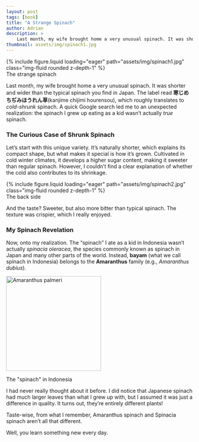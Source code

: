 ```yaml
---
layout: post
tags: [book]
title: "A Strange Spinach"
author: Adrian
description: >
    Last month, my wife brought home a very unusual spinach. It was shorter and wider than the typical spinach you find in Japan. A quick Google search led me to an unexpected realization of my childhood.
thumbnail: assets/img/spinach1.jpg
---
```


<div class="row mt-3">
    <div class="col-sm mt-3 mt-md-0">
        {% include figure.liquid loading="eager" path="assets/img/spinach1.jpg" class="img-fluid rounded z-depth-1" %}
    </div>
</div>
<div class="caption">
    The strange spinach
</div>

Last month, my wife brought home a very unusual spinach. It was shorter and wider than the typical spinach you find in Japan. The label read **寒じめちぢみほうれん草**(kanjime chijimi hourensou), which roughly translates to *cold-shrunk* spinach. A quick Google search led me to an unexpected realization: the spinach I grew up eating as a kid wasn’t actually *true* spinach.

### The Curious Case of Shrunk Spinach
Let’s start with this unique variety. It’s naturally shorter, which explains its compact shape, but what makes it special is how it’s grown. Cultivated in cold winter climates, it develops a higher sugar content, making it sweeter than regular spinach. However, I couldn’t find a clear explanation of whether the cold also contributes to its shrinkage.

<div class="row mt-3">
    <div class="col-sm mt-3 mt-md-0">
        {% include figure.liquid loading="eager" path="assets/img/spinach2.jpg" class="img-fluid rounded z-depth-1" %}
    </div>
</div>
<div class="caption">
    The back side
</div>

And the taste? Sweeter, but also more bitter than typical spinach. The texture was crispier, which I really enjoyed.

### My Spinach Revelation
Now, onto my realization. The “spinach” I ate as a kid in Indonesia wasn’t actually *spinacia oleracea*, the species commonly known as spinach in Japan and many other parts of the world. Instead, **bayam** (what we call spinach in Indonesia) belongs to the **Amaranthus** family (e.g., *Amaranthus dubius*).

<a title="Pompilid, CC BY-SA 3.0 &lt;http://creativecommons.org/licenses/by-sa/3.0/&gt;, via Wikimedia Commons" href="https://commons.wikimedia.org/wiki/File:Amaranthus_palmeri.jpg"><img width="256" alt="Amaranthus palmeri" src="https://upload.wikimedia.org/wikipedia/commons/4/4d/Amaranthus_palmeri.jpg?20120923140630"></a>
<div class="caption">
    The "spinach" in Indonesia
</div>

I had never really thought about it before. I did notice that Japanese spinach had much larger leaves than what I grew up with, but I assumed it was just a difference in quality. It turns out, they’re entirely different plants!

Taste-wise, from what I remember, Amaranthus spinach and Spinacia spinach aren’t all that different.

Well, you learn something new every day.